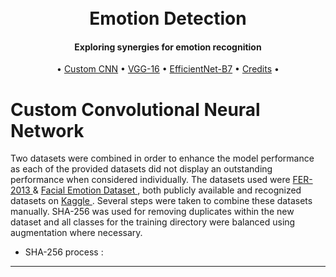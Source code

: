 
<h1 align="center">
  <br>
  Emotion Detection
  <br>
</h1>

<h4 align="center">Exploring synergies for emotion recognition</h4>

<p align="center">
  •
  <a href="#Custom Convolutional Neural Network">Custom CNN</a> •
  <a href="#VGG-16">VGG-16</a> •
  <a href="#EfficientNet-B7">EfficientNet-B7</a> •
  <a href="#credits">Credits</a> •
</p>

# Custom Convolutional Neural Network

Two datasets were combined in order to enhance the model performance as each of the provided datasets did not display an outstanding performance when considered individually. The datasets used were <a href="https://www.kaggle.com/datasets/msambare/fer2013"> FER-2013 </a> & <a href="https://www.kaggle.com/datasets/dilkushsingh/facial-emotion-dataset"> Facial Emotion Dataset </a>, both publicly available and recognized datasets on <a href="kaggle.com"> Kaggle </a>. Several steps were taken to combine these datasets manually. SHA-256 was used for removing duplicates within the new dataset and all classes for the training directory were balanced using augmentation where necessary.

* SHA-256 process : <a href=""></a>
 


---




